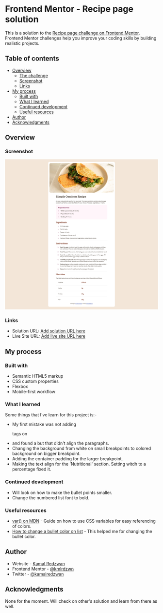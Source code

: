 # Frontend Mentor - Recipe page solution

This is a solution to the [Recipe page challenge on Frontend Mentor](https://www.frontendmentor.io/challenges/recipe-page-KiTsR8QQKm). Frontend Mentor challenges help you improve your coding skills by building realistic projects.

## Table of contents

- [Overview](#overview)
  - [The challenge](#the-challenge)
  - [Screenshot](#screenshot)
  - [Links](#links)
- [My process](#my-process)
  - [Built with](#built-with)
  - [What I learned](#what-i-learned)
  - [Continued development](#continued-development)
  - [Useful resources](#useful-resources)
- [Author](#author)
- [Acknowledgments](#acknowledgments)

## Overview

### Screenshot

![](./screenshot.png)

### Links

- Solution URL: [Add solution URL here](https://your-solution-url.com)
- Live Site URL: [Add live site URL here](https://your-live-site-url.com)

## My process

### Built with

- Semantic HTML5 markup
- CSS custom properties
- Flexbox
- Mobile-first workflow

### What I learned

Some things that I've learn for this project is:-

- My first mistake was not adding <p> tags on <li> and found a but that didn't align the paragraphs.
- Changing the background from white on small breakpoints to colored background on bigger breakpoint.
- Adding the container padding for the larger breakpoint.
- Making the text align for the 'Nutritional' section. Setting witdh to a percentage fixed it.

### Continued development

- Will look on how to make the bullet points smaller.
- Change the numbered list font to bold.

### Useful resources

- [var() on MDN](https://developer.mozilla.org/en-US/docs/Web/CSS/var) - Guide on how to use CSS variables for easy referencing of colors.
- [How to change a bullet color on list](https://www.w3schools.com/howto/howto_css_bullet_color.asp) - This helped me for changing the bullet color.

## Author

- Website - [Kamal Redzwan](https://www.kamalredzwan.com)
- Frontend Mentor - [@kmlrdzwn](https://www.frontendmentor.io/profile/kmlrdzwn)
- Twitter - [@kamalredzwan](https://www.twitter.com/kamalredzwan)

## Acknowledgments

None for the moment. Will check on other's solution and learn from there as well.

